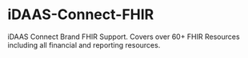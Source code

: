 # iDAAS-Connect-FHIR
iDAAS Connect Brand FHIR Support. Covers over 60+ FHIR Resources including all financial and reporting resources. 
